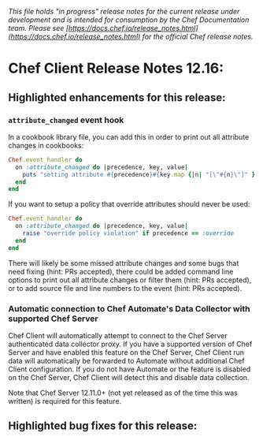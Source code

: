 *This file holds "in progress" release notes for the current release under development and is intended for consumption by the Chef Documentation team.
Please see [https://docs.chef.io/release_notes.html](https://docs.chef.io/release_notes.html) for the official Chef release notes.*

# Chef Client Release Notes 12.16:

## Highlighted enhancements for this release:

### `attribute_changed` event hook

In a cookbook library file, you can add this in order to print out all attribute changes in cookbooks:

```ruby
Chef.event_handler do
  on :attribute_changed do |precedence, key, value|
    puts "setting attribute #{precedence}#{key.map {|n| "[\"#{n}\"]" }.join} = #{value}"
  end
end
```

If you want to setup a policy that override attributes should never be used:

```ruby
Chef.event_handler do
  on :attribute_changed do |precedence, key, value|
    raise "override policy violation" if precedence == :override
  end
end
```

There will likely be some missed attribute changes and some bugs that need fixing (hint: PRs accepted), there could be
added command line options to print out all attribute changes or filter them (hint: PRs accepted), or to add source
file and line numbers to the event (hint: PRs accepted).

### Automatic connection to Chef Automate's Data Collector with supported Chef Server

Chef Client will automatically attempt to connect to the Chef Server
authenticated data collector proxy. If you have a supported version of
Chef Server and have enabled this feature on the Chef Server, Chef
Client run data will automatically be forwarded to Automate without
additional Chef Client configuration. If you do not have Automate or the
feature is disabled on the Chef Server, Chef Client will detect this and
disable data collection.

Note that Chef Server 12.11.0+ (not yet released as of the time this was
written) is required for this feature.

## Highlighted bug fixes for this release:


